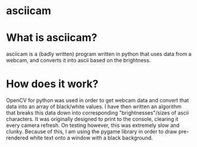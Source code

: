 # asciicam

# What is asciicam?
asciicam is a (badly written) program written in python that uses data from a webcam, and converts it into ascii based on the brightness.

# How does it work?
OpenCV for python was used in order to get webcam data and convert that data into an array of black/white values.
I have then written an algorithm that breaks this data down into corresponding "brightnesses"/sizes of ascii characters.
It was originally designed to print to the console, clearing it every camera refresh. On testing however, this was extremely slow and clunky.
Because of this, I am using the pygame library in order to draw pre-rendered white text onto a window with a black background.
